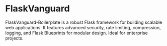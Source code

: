 # FlaskVanguard
FlaskVanguard-Boilerplate is a robust Flask framework for building scalable web applications. It features advanced security, rate limiting, compression, logging, and Flask Blueprints for modular design. Ideal for enterprise projects.
